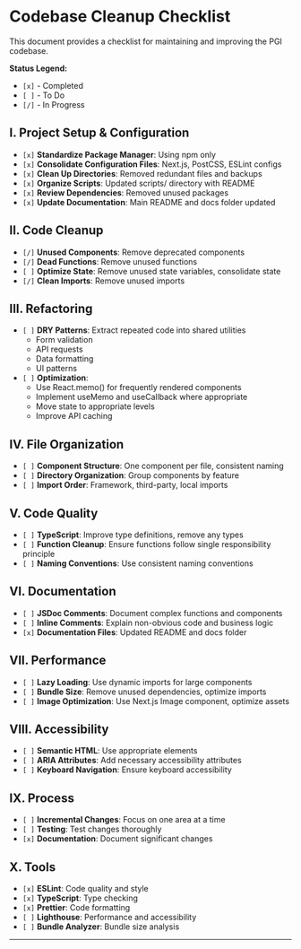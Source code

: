 # Codebase Cleanup Checklist

This document provides a checklist for maintaining and improving the PGI codebase.

**Status Legend:**

- `[x]` - Completed
- `[ ]` - To Do
- `[/]` - In Progress

## I. Project Setup & Configuration

- `[x]` **Standardize Package Manager**: Using npm only
- `[x]` **Consolidate Configuration Files**: Next.js, PostCSS, ESLint configs
- `[x]` **Clean Up Directories**: Removed redundant files and backups
- `[x]` **Organize Scripts**: Updated scripts/ directory with README
- `[x]` **Review Dependencies**: Removed unused packages
- `[x]` **Update Documentation**: Main README and docs folder updated

## II. Code Cleanup

- `[/]` **Unused Components**: Remove deprecated components
- `[/]` **Dead Functions**: Remove unused functions
- `[ ]` **Optimize State**: Remove unused state variables, consolidate state
- `[/]` **Clean Imports**: Remove unused imports

## III. Refactoring

- `[ ]` **DRY Patterns**: Extract repeated code into shared utilities
  - Form validation
  - API requests
  - Data formatting
  - UI patterns
- `[ ]` **Optimization**:
  - Use React.memo() for frequently rendered components
  - Implement useMemo and useCallback where appropriate
  - Move state to appropriate levels
  - Improve API caching

## IV. File Organization

- `[ ]` **Component Structure**: One component per file, consistent naming
- `[ ]` **Directory Organization**: Group components by feature
- `[ ]` **Import Order**: Framework, third-party, local imports

## V. Code Quality

- `[ ]` **TypeScript**: Improve type definitions, remove any types
- `[ ]` **Function Cleanup**: Ensure functions follow single responsibility principle
- `[ ]` **Naming Conventions**: Use consistent naming conventions

## VI. Documentation

- `[ ]` **JSDoc Comments**: Document complex functions and components
- `[ ]` **Inline Comments**: Explain non-obvious code and business logic
- `[x]` **Documentation Files**: Updated README and docs folder

## VII. Performance

- `[ ]` **Lazy Loading**: Use dynamic imports for large components
- `[ ]` **Bundle Size**: Remove unused dependencies, optimize imports
- `[ ]` **Image Optimization**: Use Next.js Image component, optimize assets

## VIII. Accessibility

- `[ ]` **Semantic HTML**: Use appropriate elements
- `[ ]` **ARIA Attributes**: Add necessary accessibility attributes
- `[ ]` **Keyboard Navigation**: Ensure keyboard accessibility

## IX. Process

- `[ ]` **Incremental Changes**: Focus on one area at a time
- `[ ]` **Testing**: Test changes thoroughly
- `[x]` **Documentation**: Document significant changes

## X. Tools

- `[x]` **ESLint**: Code quality and style
- `[x]` **TypeScript**: Type checking
- `[x]` **Prettier**: Code formatting
- `[ ]` **Lighthouse**: Performance and accessibility
- `[ ]` **Bundle Analyzer**: Bundle size analysis

---
